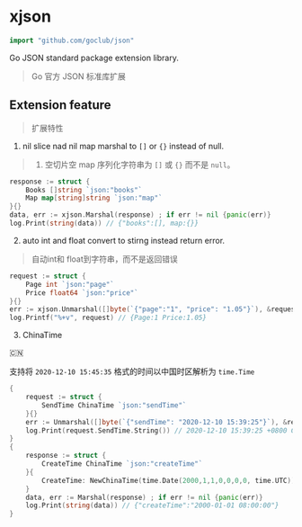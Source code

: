# xjson

```go
import "github.com/goclub/json"
```
Go JSON standard package extension library.

> Go 官方 JSON 标准库扩展

## Extension feature

> 扩展特性

1. nil slice nad nil map marshal to `[]` or `{}` instead of null.
> 1. 空切片空 map 序列化字符串为 `[]` 或 `{}` 而不是 `null`。


```go
response := struct {
    Books []string `json:"books"`
    Map map[string]string `json:"map"`
}{}
data, err := xjson.Marshal(response) ; if err != nil {panic(err)}
log.Print(string(data)) // {"books":[], map:{}}
```

2. auto int and float convert to stirng instead return error.

> 自动int和 float到字符串，而不是返回错误

```go
request := struct {
    Page int `json:"page"`
    Price float64 `json:"price"`
}{}
err := xjson.Unmarshal([]byte(`{"page":"1", "price": "1.05"}`), &request) ; if err != nil {panic(err)}
log.Printf("%+v", request) // {Page:1 Price:1.05}
```

3. ChinaTime
 
🇨🇳

支持将 `2020-12-10 15:45:35` 格式的时间以中国时区解析为 `time.Time`

```go
{
    request := struct {
        SendTime ChinaTime `json:"sendTime"`
    }{}
    err := Unmarshal([]byte(`{"sendTime": "2020-12-10 15:39:25"}`), &request) ; if err != nil {panic(err)}
    log.Print(request.SendTime.String()) // 2020-12-10 15:39:25 +0800 CST
}
{
    response := struct {
        CreateTime ChinaTime `json:"createTime"`
    }{
        CreateTime: NewChinaTime(time.Date(2000,1,1,0,0,0,0, time.UTC)),
    }
    data, err := Marshal(response) ; if err != nil {panic(err)}
    log.Print(string(data)) // {"createTime":"2000-01-01 08:00:00"}
}
```